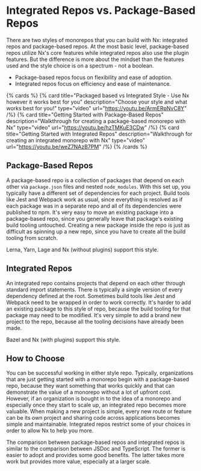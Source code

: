 # Integrated Repos vs. Package-Based Repos

There are two styles of monorepos that you can build with Nx: integrated repos and package-based repos. At the most basic level, package-based repos utilize Nx's core features while integrated repos also use the plugin features. But the difference is more about the mindset than the features used and the style choice is on a spectrum - not a boolean.

- Package-based repos focus on flexibility and ease of adoption.
- Integrated repos focus on efficiency and ease of maintenance.

{% cards %}
{% card title="Packaged based vs Integrated Style - Use Nx however it works best for you" description="Choose your style and what works best for you!" type="video" url="https://youtu.be/ArmERpNvC8Y" /%}
{% card title="Getting Started with Package-Based Repos" description="Walkthrough for creating a package-based monorepo with Nx" type="video" url="https://youtu.be/hzTMKuE3CDw" /%}
{% card title="Getting Started with Integrated Repos" description="Walkthrough for creating an integrated monorepo with Nx" type="video" url="https://youtu.be/weZ7NAzB7PM" /%}
{% /cards %}

## Package-Based Repos

A package-based repo is a collection of packages that depend on each other via `package.json` files and nested `node_modules`. With this set up, you typically have a different set of dependencies for each project. Build tools like Jest and Webpack work as usual, since everything is resolved as if each package was in a separate repo and all of its dependencies were published to npm. It's very easy to move an existing package into a package-based repo, since you generally leave that package's existing build tooling untouched. Creating a new package inside the repo is just as difficult as spinning up a new repo, since you have to create all the build tooling from scratch.

Lerna, Yarn, Lage and Nx (without plugins) support this style.

## Integrated Repos

An integrated repo contains projects that depend on each other through standard import statements. There is typically a single version of every dependency defined at the root. Sometimes build tools like Jest and Webpack need to be wrapped in order to work correctly. It's harder to add an existing package to this style of repo, because the build tooling for that package may need to be modified. It's very simple to add a brand new project to the repo, because all the tooling decisions have already been made.

Bazel and Nx (with plugins) support this style.

## How to Choose

You can be successful working in either style repo. Typically, organizations that are just getting started with a monorepo begin with a package-based repo, because they want something that works quickly and that can demonstrate the value of a monorepo without a lot of upfront cost. However, if an organization is bought in to the idea of a monorepo and especially once they start to scale up, an integrated repo becomes more valuable. When making a new project is simple, every new route or feature can be its own project and sharing code across applications becomes simple and maintainable. Integrated repos restrict some of your choices in order to allow Nx to help you more.

The comparison between package-based repos and integrated repos is similar to the comparison between JSDoc and TypeScript. The former is easier to adopt and provides some good benefits. The latter takes more work but provides more value, especially at a larger scale.
